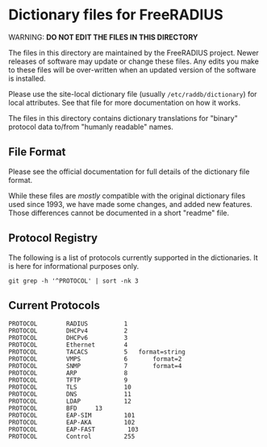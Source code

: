 # Dictionary files for FreeRADIUS

WARNING: **DO NOT EDIT THE FILES IN THIS DIRECTORY**

The files in this directory are maintained by the FreeRADIUS project.
Newer releases of software may update or change these files. Any edits
you make to these files will be over-written when an updated version
of the software is installed.

Please use the site-local dictionary file (usually `/etc/raddb/dictionary`)
for local attributes.  See that file for more documentation on how it works.

The files in this directory contains dictionary translations for
"binary" protocol data to/from "humanly readable" names.

## File Format

Please see the official documentation for full details of the
dictionary file format.

While these files are _mostly_ compatible with the original dictionary
files used since 1993, we have made some changes, and added new
features.  Those differences cannot be documented in a short "readme"
file.

## Protocol Registry

The following is a list of protocols currently supported in the
dictionaries.  It is here for informational purposes only.

```
git grep -h '^PROTOCOL' | sort -nk 3
```

## Current Protocols

```
PROTOCOL        RADIUS          1
PROTOCOL        DHCPv4          2
PROTOCOL        DHCPv6          3
PROTOCOL        Ethernet        4
PROTOCOL        TACACS          5	format=string
PROTOCOL        VMPS            6       format=2
PROTOCOL        SNMP            7       format=4
PROTOCOL        ARP             8
PROTOCOL        TFTP            9
PROTOCOL        TLS             10
PROTOCOL        DNS             11
PROTOCOL        LDAP            12
PROTOCOL        BFD		13
PROTOCOL        EAP-SIM         101
PROTOCOL        EAP-AKA         102
PROTOCOL        EAP-FAST         103
PROTOCOL        Control         255
```
